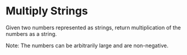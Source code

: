 # Multiply Strings

Given two numbers represented as strings, return multiplication of the numbers as a string.

Note: The numbers can be arbitrarily large and are non-negative.

